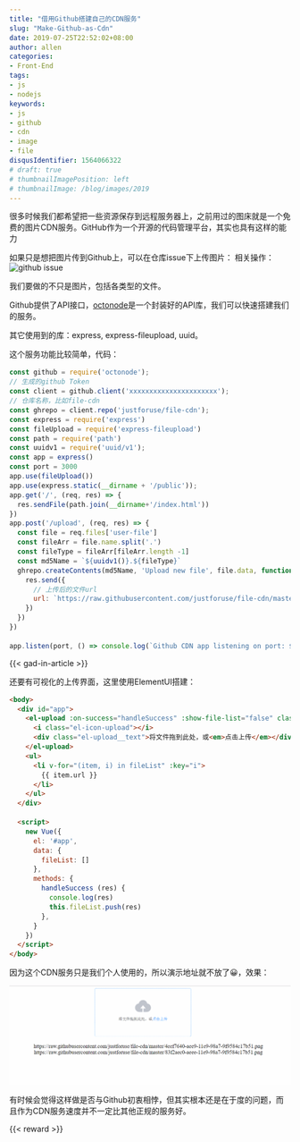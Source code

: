 ```yaml
---
title: "借用Github搭建自己的CDN服务"
slug: "Make-Github-as-Cdn"
date: 2019-07-25T22:52:02+08:00
author: allen
categories:
- Front-End
tags:
- js
- nodejs
keywords:
- js
- github
- cdn
- image
- file
disqusIdentifier: 1564066322
# draft: true
# thumbnailImagePosition: left
# thumbnailImage: /blog/images/2019
---
```


很多时候我们都希望把一些资源保存到远程服务器上，之前用过的图床就是一个免费的图片CDN服务。GitHub作为一个开源的代码管理平台，其实也具有这样的能力

<!--more-->

如果只是想把图片传到Github上，可以在仓库issue下上传图片：
相关操作：
![github issue](https://user-images.githubusercontent.com/499192/57450172-1a955f80-725e-11e9-9fed-267179bdab15.gif)

我们要做的不只是图片，包括各类型的文件。

Github提供了API接口，[octonode](https://github.com/pksunkara/octonode)是一个封装好的API库，我们可以快速搭建我们的服务。

其它使用到的库：express, express-fileupload, uuid。

这个服务功能比较简单，代码：

```js
const github = require('octonode');
// 生成的github Token
const client = github.client('xxxxxxxxxxxxxxxxxxxxxx');
// 仓库名称，比如file-cdn
const ghrepo = client.repo('justforuse/file-cdn');
const express = require('express')
const fileUpload = require('express-fileupload')
const path = require('path')
const uuidv1 = require('uuid/v1');
const app = express()
const port = 3000
app.use(fileUpload())
app.use(express.static(__dirname + '/public'));
app.get('/', (req, res) => {
  res.sendFile(path.join(__dirname+'/index.html'))
})
app.post('/upload', (req, res) => {
  const file = req.files['user-file']
  const fileArr = file.name.split('.')
  const fileType = fileArr[fileArr.length -1]
  const md5Name = `${uuidv1()}.${fileType}`
  ghrepo.createContents(md5Name, 'Upload new file', file.data, function (err, status, body, headers) {
    res.send({
      // 上传后的文件url
      url: `https://raw.githubusercontent.com/justforuse/file-cdn/master/${md5Name}`
    })
  })
})

app.listen(port, () => console.log(`Github CDN app listening on port: ${port}!`))
```

{{< gad-in-article >}}

还要有可视化的上传界面，这里使用ElementUI搭建：

```html
<body>
  <div id="app">
    <el-upload :on-success="handleSuccess" :show-file-list="false" class="upload-demo" drag action="/upload" name="user-file">
      <i class="el-icon-upload"></i>
      <div class="el-upload__text">将文件拖到此处，或<em>点击上传</em></div>
    </el-upload>
    <ul>
      <li v-for="(item, i) in fileList" :key="i">
        {{ item.url }}
      </li>
    </ul>
  </div>
  
  <script>
    new Vue({
      el: '#app',
      data: {
        fileList: []
      },
      methods: {
        handleSuccess (res) {
          console.log(res)
          this.fileList.push(res)
        },
      }
    })
  </script>
</body>
```

因为这个CDN服务只是我们个人使用的，所以演示地址就不放了😀，效果：

![](https://raw.githubusercontent.com/justforuse/file-cdn/master/3669f040-aeef-11e9-98a7-9f9584c17b51.gif)

有时候会觉得这样做是否与Github初衷相悖，但其实根本还是在于度的问题，而且作为CDN服务速度并不一定比其他正规的服务好。
<!-- {{< embed-caniuse css-placeholder-shown >}} -->
{{< reward >}}
